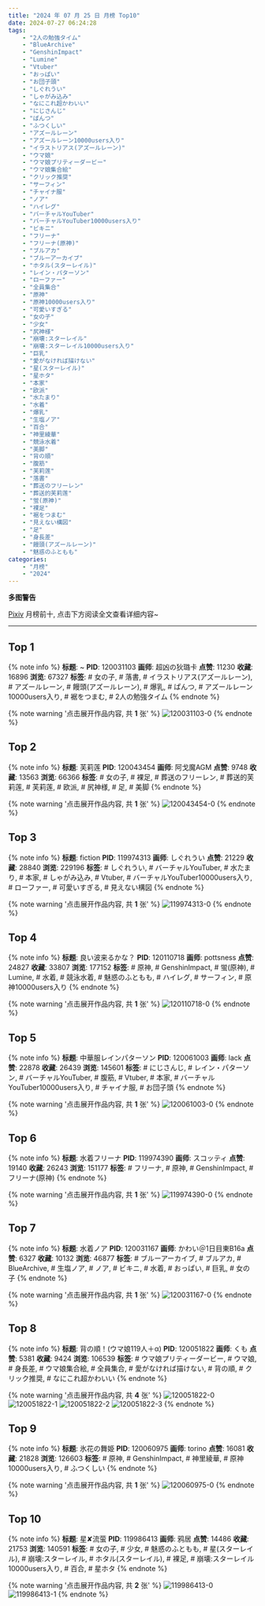 ```yaml
---
title: "2024 年 07 月 25 日 月榜 Top10"
date: 2024-07-27 06:24:28
tags:
    - "2人の勉強タイム"
    - "BlueArchive"
    - "GenshinImpact"
    - "Lumine"
    - "Vtuber"
    - "おっぱい"
    - "お団子頭"
    - "しぐれうい"
    - "しゃがみ込み"
    - "なにこれ超かわいい"
    - "にじさんじ"
    - "ぱんつ"
    - "ふつくしい"
    - "アズールレーン"
    - "アズールレーン10000users入り"
    - "イラストリアス(アズールレーン)"
    - "ウマ娘"
    - "ウマ娘プリティーダービー"
    - "ウマ娘集合絵"
    - "クリック推奨"
    - "サーフィン"
    - "チャイナ服"
    - "ノア"
    - "ハイレグ"
    - "バーチャルYouTuber"
    - "バーチャルYouTuber10000users入り"
    - "ビキニ"
    - "フリーナ"
    - "フリーナ(原神)"
    - "ブルアカ"
    - "ブルーアーカイブ"
    - "ホタル(スターレイル)"
    - "レイン・パターソン"
    - "ローファー"
    - "全員集合"
    - "原神"
    - "原神10000users入り"
    - "可愛いすぎる"
    - "女の子"
    - "少女"
    - "尻神様"
    - "崩壊:スターレイル"
    - "崩壊:スターレイル10000users入り"
    - "巨乳"
    - "愛がなければ描けない"
    - "星(スターレイル)"
    - "星ホタ"
    - "本家"
    - "欧派"
    - "水たまり"
    - "水着"
    - "爆乳"
    - "生塩ノア"
    - "百合"
    - "神里綾華"
    - "競泳水着"
    - "美脚"
    - "背の順"
    - "腹筋"
    - "芙莉莲"
    - "落書"
    - "葬送のフリーレン"
    - "葬送的芙莉莲"
    - "蛍(原神)"
    - "裸足"
    - "裾をつまむ"
    - "見えない構図"
    - "足"
    - "身長差"
    - "饅頭(アズールレーン)"
    - "魅惑のふともも"
categories:
    - "月榜"
    - "2024"
---
```


<i class="fa fa-triangle-exclamation"></i>**多图警告**<i class="fa fa-triangle-exclamation"></i>

[Pixiv](https://www.pixiv.net/) 月榜前十, 点击下方阅读全文查看详细内容~

<!-- more -->

---

## Top 1

{% note info %}
**标题**: ~
**PID**: 120031103 **画师**: 超凶の狄璐卡
**点赞**: 11230 **收藏**: 16896 **浏览**: 67327
**标签**: # 女の子, # 落書, # イラストリアス(アズールレーン), # アズールレーン, # 饅頭(アズールレーン), # 爆乳, # ぱんつ, # アズールレーン10000users入り, # 裾をつまむ, # 2人の勉強タイム
{% endnote %}

{% note warning '点击展开作品内容, 共 **1** 张' %}
![120031103-0](https://i.pixiv.re/img-original/img/2024/06/28/00/00/30/120031103_p0.jpg)
{% endnote %}

## Top 2

{% note info %}
**标题**: 芙莉莲
**PID**: 120043454 **画师**: 阿戈魔AGM
**点赞**: 9748 **收藏**: 13563 **浏览**: 66366
**标签**: # 女の子, # 裸足, # 葬送のフリーレン, # 葬送的芙莉莲, # 芙莉莲, # 欧派, # 尻神様, # 足, # 美脚
{% endnote %}

{% note warning '点击展开作品内容, 共 **1** 张' %}
![120043454-0](https://i.pixiv.re/img-original/img/2024/06/28/13/13/04/120043454_p0.jpg)
{% endnote %}

## Top 3

{% note info %}
**标题**: fiction
**PID**: 119974313 **画师**: しぐれうい
**点赞**: 21229 **收藏**: 28840 **浏览**: 229196
**标签**: # しぐれうい, # バーチャルYouTuber, # 水たまり, # 本家, # しゃがみ込み, # Vtuber, # バーチャルYouTuber10000users入り, # ローファー, # 可愛いすぎる, # 見えない構図
{% endnote %}

{% note warning '点击展开作品内容, 共 **1** 张' %}
![119974313-0](https://i.pixiv.re/img-original/img/2024/06/26/00/00/11/119974313_p0.jpg)
{% endnote %}

## Top 4

{% note info %}
**标题**: 良い波来るかな？
**PID**: 120110718 **画师**: pottsness
**点赞**: 24827 **收藏**: 33807 **浏览**: 177152
**标签**: # 原神, # GenshinImpact, # 蛍(原神), # Lumine, # 水着, # 競泳水着, # 魅惑のふともも, # ハイレグ, # サーフィン, # 原神10000users入り
{% endnote %}

{% note warning '点击展开作品内容, 共 **1** 张' %}
![120110718-0](https://i.pixiv.re/img-original/img/2024/06/30/14/00/01/120110718_p0.jpg)
{% endnote %}

## Top 5

{% note info %}
**标题**: 中華服レインパターソン
**PID**: 120061003 **画师**: lack
**点赞**: 22878 **收藏**: 26439 **浏览**: 145601
**标签**: # にじさんじ, # レイン・パターソン, # バーチャルYouTuber, # 腹筋, # Vtuber, # 本家, # バーチャルYouTuber10000users入り, # チャイナ服, # お団子頭
{% endnote %}

{% note warning '点击展开作品内容, 共 **1** 张' %}
![120061003-0](https://i.pixiv.re/img-original/img/2024/06/29/00/00/47/120061003_p0.png)
{% endnote %}

## Top 6

{% note info %}
**标题**: 水着フリーナ
**PID**: 119974390 **画师**: スコッティ
**点赞**: 19140 **收藏**: 26243 **浏览**: 151177
**标签**: # フリーナ, # 原神, # GenshinImpact, # フリーナ(原神)
{% endnote %}

{% note warning '点击展开作品内容, 共 **1** 张' %}
![119974390-0](https://i.pixiv.re/img-original/img/2024/06/26/00/00/29/119974390_p0.jpg)
{% endnote %}

## Top 7

{% note info %}
**标题**: 水着ノア
**PID**: 120031167 **画师**: かわい＠1日目東B16a
**点赞**: 6327 **收藏**: 10132 **浏览**: 46877
**标签**: # ブルーアーカイブ, # ブルアカ, # BlueArchive, # 生塩ノア, # ノア, # ビキニ, # 水着, # おっぱい, # 巨乳, # 女の子
{% endnote %}

{% note warning '点击展开作品内容, 共 **1** 张' %}
![120031167-0](https://i.pixiv.re/img-original/img/2024/06/28/00/00/53/120031167_p0.jpg)
{% endnote %}

## Top 8

{% note info %}
**标题**: 背の順！(ウマ娘119人＋‪α)
**PID**: 120051822 **画师**: くも
**点赞**: 5381 **收藏**: 9424 **浏览**: 106539
**标签**: # ウマ娘プリティーダービー, # ウマ娘, # 身長差, # ウマ娘集合絵, # 全員集合, # 愛がなければ描けない, # 背の順, # クリック推奨, # なにこれ超かわいい
{% endnote %}

{% note warning '点击展开作品内容, 共 **4** 张' %}
![120051822-0](https://i.pixiv.re/img-original/img/2024/06/28/19/53/09/120051822_p0.jpg)
![120051822-1](https://i.pixiv.re/img-original/img/2024/06/28/19/53/09/120051822_p1.jpg)
![120051822-2](https://i.pixiv.re/img-original/img/2024/06/28/19/53/09/120051822_p2.jpg)
![120051822-3](https://i.pixiv.re/img-original/img/2024/06/28/19/53/09/120051822_p3.jpg)
{% endnote %}

## Top 9

{% note info %}
**标题**: 氷花の舞姫
**PID**: 120060975 **画师**: torino
**点赞**: 16081 **收藏**: 21828 **浏览**: 126603
**标签**: # 原神, # GenshinImpact, # 神里綾華, # 原神10000users入り, # ふつくしい
{% endnote %}

{% note warning '点击展开作品内容, 共 **1** 张' %}
![120060975-0](https://i.pixiv.re/img-original/img/2024/06/29/00/00/36/120060975_p0.jpg)
{% endnote %}

## Top 10

{% note info %}
**标题**: 星✘流萤
**PID**: 119986413 **画师**: 鸦居
**点赞**: 14486 **收藏**: 21753 **浏览**: 140591
**标签**: # 女の子, # 少女, # 魅惑のふともも, # 星(スターレイル), # 崩壊:スターレイル, # ホタル(スターレイル), # 裸足, # 崩壊:スターレイル10000users入り, # 百合, # 星ホタ
{% endnote %}

{% note warning '点击展开作品内容, 共 **2** 张' %}
![119986413-0](https://i.pixiv.re/img-original/img/2024/06/26/13/13/18/119986413_p0.jpg)
![119986413-1](https://i.pixiv.re/img-original/img/2024/06/26/13/13/18/119986413_p1.jpg)
{% endnote %}
